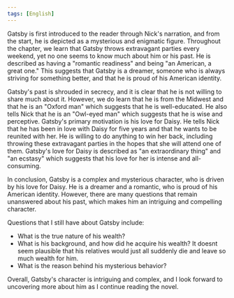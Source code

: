 ```yaml
---
tags: [English]
---
```

Gatsby is first introduced to the reader through Nick's narration, and from the start, he is depicted as a mysterious and enigmatic figure. Throughout the chapter, we learn that Gatsby throws extravagant parties every weekend, yet no one seems to know much about him or his past. He is described as having a "romantic readiness" and being "an American, a great one." This suggests that Gatsby is a dreamer, someone who is always striving for something better, and that he is proud of his American identity.

Gatsby's past is shrouded in secrecy, and it is clear that he is not willing to share much about it. However, we do learn that he is from the Midwest and that he is an "Oxford man" which suggests that he is well-educated. He also tells Nick that he is an "Owl-eyed man" which suggests that he is wise and perceptive. Gatsby's primary motivation is his love for Daisy. He tells Nick that he has been in love with Daisy for five years and that he wants to be reunited with her. He is willing to do anything to win her back, including throwing these extravagant parties in the hopes that she will attend one of them. Gatsby's love for Daisy is described as "an extraordinary thing" and "an ecstasy" which suggests that his love for her is intense and all-consuming.

In conclusion, Gatsby is a complex and mysterious character, who is driven by his love for Daisy. He is a dreamer and a romantic, who is proud of his American identity. However, there are many questions that remain unanswered about his past, which makes him an intriguing and compelling character. 

Questions that I still have about Gatsby include:
* What is the true nature of his wealth?
* What is his background, and how did he acquire his wealth? It doesnt seem plausible that his relatives would just all suddenly die and leave so much wealth for him. 
* What is the reason behind his mysterious behavior? 

Overall, Gatsby's character is intriguing and complex, and I look forward to uncovering more about him as I continue reading the novel.